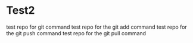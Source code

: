 # Test2
test repo for git command 
test repo for the git add command
test repo for the git push command
test repo for the git pull command
